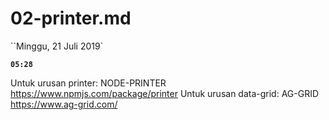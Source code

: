 # 02-printer.md

``Minggu, 21 Juli 2019`

**`05:28`**

Untuk urusan printer: NODE-PRINTER https://www.npmjs.com/package/printer
Untuk urusan data-grid: AG-GRID https://www.ag-grid.com/